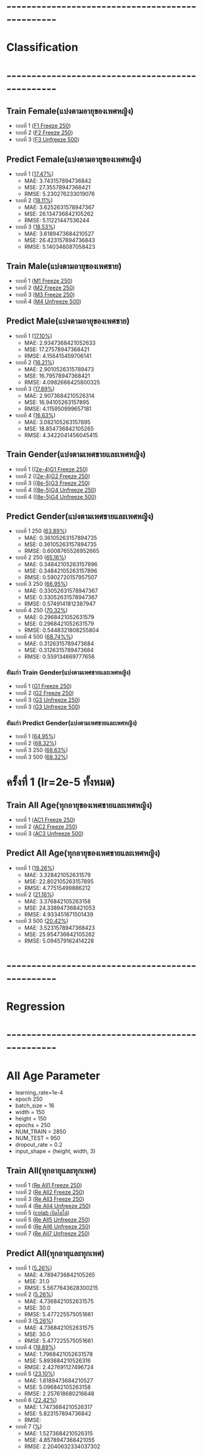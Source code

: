 # ------------------------------------------------
# Classification
# ------------------------------------------------
## Train Female(แบ่งตามอายุของเพศหญิง)
 - รอบที่ 1 ([F1 Freeze 250](https://github.com/Wanita-8943/Main_Project/blob/main/F1_Train_Freeze_250.ipynb))
 - รอบที่ 2 ([F2 Freeze 250](https://github.com/Wanita-8943/Main_Project/blob/main/F2_Train_Freeze_250.ipynb))  
 - รอบที่ 3 ([F3 Unfreeze 500](https://github.com/Wanita-8943/Main_Project/blob/main/F3_Train_Unfreez_500.ipynb))
## Predict Female(แบ่งตามอายุของเพศหญิง)
 - รอบที่ 1 ([17.47%](https://github.com/Wanita-8943/Main_Project/blob/main/F1_Predict_Freeze.ipynb))
   - MAE: 3.743157894736842
   - MSE: 27.35578947368421
   - RMSE: 5.230276233019076
 - รอบที่ 2 ([18.11%](https://github.com/Wanita-8943/Main_Project/blob/main/F2_Predict_Freeze.ipynb))  
   - MAE: 3.6252631578947367
   - MSE: 26.134736842105262
   - RMSE: 5.11221447536244
 - รอบที่ 3 ([18.53%](https://github.com/Wanita-8943/Main_Project/blob/main/F3_Predict_Unfreeze_500.ipynb))
   - MAE: 3.6189473684210527
   - MSE: 26.423157894736843
   - RMSE: 5.140346087058423
 
   
   
   
 ## Train Male(แบ่งตามอายุของเพศชาย)
 - รอบที่ 1 ([M1 Freeze 250](https://github.com/Wanita-8943/Main_Project/blob/main/M1_Train_Freeze.ipynb))
 - รอบที่ 2 ([M2 Freeze 250](https://github.com/Wanita-8943/Main_Project/blob/main/M2_Train_Freeze.ipynb))  
 - รอบที่ 3 ([M3 Freeze 250](https://github.com/Wanita-8943/Main_Project/blob/main/M3_Train_Freeze.ipynb))
 - รอบที่ 4 ([M4 Unfreeze 500](https://github.com/Wanita-8943/Main_Project/blob/main/M4_Train_Unfreez_500.ipynb))
 ## Predict Male(แบ่งตามอายุของเพศชาย)
 - รอบที่ 1 ([17.10%](https://github.com/Wanita-8943/Main_Project/blob/main/M1_Predict_Freeze.ipynb))
   - MAE: 2.9347368421052633
   - MSE: 17.27578947368421
   - RMSE: 4.156415459706141
 - รอบที่ 2 ([16.21%](https://github.com/Wanita-8943/Main_Project/blob/main/M2_Predict_Freeze.ipynb))  
   - MAE: 2.9010526315789473
   - MSE: 16.79578947368421
   - RMSE: 4.0982666425800325
 - รอบที่ 3 ([17.89%](https://github.com/Wanita-8943/Main_Project/blob/main/M3_Predict_Freeze.ipynb))
   - MAE: 2.9073684210526314
   - MSE: 16.94105263157895
   - RMSE: 4.115950999657181
 - รอบที่ 4 ([16.63%](https://github.com/Wanita-8943/Main_Project/blob/main/M4_Predict_Unfreeze_500.ipynb))
   - MAE: 3.082105263157895
   - MSE: 18.854736842105265
   - RMSE: 4.3422041456045415
   
   
   
 ## Train Gender(แบ่งตามเพศชายและเพศหญิง)
 - รอบที่ 1 ([(2e-4)G1 Freeze 250](https://github.com/Wanita-8943/run/blob/main/GG1_Train_2e_4_Freeze.ipynb))
 - รอบที่ 2 ([(2e-4)G2 Freeze 250](https://github.com/Wanita-8943/run/blob/main/GG2_Train_2e_4_Freeze.ipynb))  
 - รอบที่ 3 ([(8e-5)G3 Freeze 250](https://github.com/Wanita-8943/run/blob/main/B0_3_(8e-5)_Gender3_Train_Freeze.ipynb))
 - รอบที่ 4 ([(8e-5)G4 Unfreeze 250](https://github.com/Wanita-8943/run/blob/main/B0_4_(8e-5)_Gender4_Train_Unfreeze.ipynb))
 - รอบที่ 4 ([(8e-5)G4 Unfreeze 500](https://github.com/Wanita-8943/run/blob/main/B0_4_(8e-5)_Gender4_Train_Unfreeze_500.ipynb))
 ## Predict Gender(แบ่งตามเพศชายและเพศหญิง)
 - รอบที่ 1 250 ([63.89%](https://github.com/Wanita-8943/run/blob/main/Predict_GG1_2e_4_250%E0%B8%A3%E0%B8%AD%E0%B8%9A.ipynb))
   - MAE: 0.36105263157894735
   - MSE: 0.36105263157894735
   - RMSE: 0.6008765526952665
 - รอบที่ 2 250 ([65.16%](https://github.com/Wanita-8943/run/blob/main/Predict_GG2_2e-4_250%E0%B8%A3%E0%B8%AD%E0%B8%9A.ipynb))  
   - MAE: 0.34842105263157896
   - MSE: 0.34842105263157896
   - RMSE: 0.5902720157957507
 - รอบที่ 3 250 ([66.95%](https://github.com/Wanita-8943/run/blob/main/B0_3_(8e-5)_Gender3_Predict_Freeze.ipynb))  
   - MAE: 0.33052631578947367
   - MSE: 0.33052631578947367
   - RMSE: 0.5749141812387947
 - รอบที่ 4 250 ([70.32%](https://github.com/Wanita-8943/run/blob/main/B0_4_(8e-5)_Gender4_Predict_Unfreeze.ipynb))  
   - MAE: 0.2968421052631579
   - MSE: 0.2968421052631579
   - RMSE: 0.5448321808255804
 - รอบที่ 4 500 ([68.74%%](https://github.com/Wanita-8943/run/blob/main/B0_4_(8e-5)_Gender4_Predict_Unfreeze_500.ipynb))  
   - MAE: 0.3126315789473684
   - MSE: 0.3126315789473684
   - RMSE: 0.559134669777656




 ### อันเก่า Train Gender(แบ่งตามเพศชายและเพศหญิง)
 - รอบที่ 1 ([G1 Freeze 250](https://github.com/Wanita-8943/Main_Project/blob/main/G1_Train_Freeze.ipynb))
 - รอบที่ 2 ([G2 Freeze 250](https://github.com/Wanita-8943/Main_Project/blob/main/G2_Train_Freeze.ipynb))  
 - รอบที่ 3 ([G3 Unfreeze 250](https://github.com/Wanita-8943/Main_Project/blob/main/G3_Train_Unfreeze_250.ipynb))
 - รอบที่ 3 ([G3 Unfreeze 500](https://github.com/Wanita-8943/Main_Project/blob/main/G3_Train_Unfreeze_500.ipynb))
 ### อันเก่า Predict Gender(แบ่งตามเพศชายและเพศหญิง)
 - รอบที่ 1 ([64.95%](https://github.com/Wanita-8943/Main_Project/blob/main/G1_Predict_Freeze.ipynb))
 - รอบที่ 2 ([68.32%](https://github.com/Wanita-8943/Main_Project/blob/main/G2_Predict_Freeze.ipynb))  
 - รอบที่ 3 250 ([68.63%](https://github.com/Wanita-8943/Main_Project/blob/main/G3_Predict_Unfreeze_250.ipynb))
 - รอบที่ 3 500 ([68.32%](https://github.com/Wanita-8943/Main_Project/blob/main/G3_Predict_Unfreeze_500.ipynb))



# ครั้งที่ 1 (lr=2e-5 ทั้งหมด)
## Train All Age(ทุกอายุของเพศชายและเพศหญิง)
 - รอบที่ 1 ([AC1 Freeze 250](https://github.com/Wanita-8943/Main_Project/blob/main/1_AC1_Train_AllAge_Freeze_(2e-5)_250.ipynb))
 - รอบที่ 2 ([AC2 Freeze 250](https://github.com/Wanita-8943/Main_Project/blob/main/2_AC2_Train_AllAge_Freeze_(2e_5)_250.ipynb))
 - รอบที่ 3 ([AC3 Unfreeze 500](https://github.com/Wanita-8943/Main_Project/blob/main/3_AC3_Train_AllAge_Unfreeze_(2e-5)_500.ipynb))
## Predict All Age(ทุกอายุของเพศชายและเพศหญิง)
 - รอบที่ 1 ([19.26%](https://github.com/Wanita-8943/Main_Project/blob/main/1_AC1_Predict_AllAge_Freeze_(2e-5)_250.ipynb))
   - MAE: 3.328421052631579
   - MSE: 22.802105263157895
   - RMSE: 4.77515499886212
 - รอบที่ 2 ([21.16%](https://github.com/Wanita-8943/Main_Project/blob/main/2_AC2_Predict_AllAge_Freeze_(2e-5)_250.ipynb))  
   - MAE: 3.376842105263158
   - MSE: 24.338947368421053
   - RMSE: 4.933451871501439
 - รอบที่ 3 500 ([20.42%](https://github.com/Wanita-8943/Main_Project/blob/main/3_AC3_Predict_AllAge_Unfreeze_%282e-5%29_500.ipynb))
   - MAE: 3.5231578947368423
   - MSE: 25.954736842105262
   - RMSE: 5.094579162414228

 

# ------------------------------------------------
# Regression
# ------------------------------------------------
# All Age Parameter 
 - learning_rate=1e-4
 - epoch 250
 - batch_size = 16
 - width = 150
 - height = 150
 - epochs = 250
 - NUM_TRAIN = 2850
 - NUM_TEST = 950
 - dropout_rate = 0.2
 - input_shape = (height, width, 3)
## Train All(ทุกอายุและทุกเพศ) 
 - รอบที่ 1 ([Re All1 Freeze 250](https://github.com/Wanita-8943/Main_Project/blob/main/A1_Train_Freeze.ipynb))
 - รอบที่ 2 ([Re All2 Freeze 250](https://github.com/Wanita-8943/Main_Project/blob/main/A2_Train_Freeze.ipynb))  
 - รอบที่ 3 ([Re All3 Freeze 250](https://github.com/Wanita-8943/Main_Project/blob/main/A3_Train_Freeze.ipynb))
 - รอบที่ 4 ([Re All4 Unfreeze 250](https://github.com/Wanita-8943/Main_Project/blob/main/A4_Train_Unfreez.ipynb))
 - รอบที่ 5 ([colab เปิดไม่ได้](https://github.com/Wanita-8943/Main_Project/blob/main/A5_Train_Unfreez.ipynb))
 - รอบที่ 5 ([Re All5 Unfreeze 250](https://colab.research.google.com/drive/1LbgE_qT0FiJZwPzHRyZMY3sqbtHWBnzg?authuser=4))
 - รอบที่ 6 ([Re All6 Unfreeze 250](https://github.com/Wanita-8943/Main_Project/blob/main/A6_Train_Unfreeze.ipynb))
 - รอบที่ 7 ([Re All7 Unfreeze 250](https://github.com/Wanita-8943/Main_Project/blob/main/A7_Train_Unfreeze.ipynb))


 

## Predict All(ทุกอายุและทุกเพศ)
 - รอบที่ 1 ([5.26%](https://github.com/Wanita-8943/Main_Project/blob/main/A1_Predict_Freeze.ipynb))
   - MAE: 4.7894736842105265
   - MSE: 31.0
   - RMSE: 5.5677643628300215
 - รอบที่ 2 ([5.26%](https://github.com/Wanita-8943/Main_Project/blob/main/A2_Predict_Freeze.ipynb))  
   - MAE: 4.7368421052631575
   - MSE: 30.0
   - RMSE: 5.477225575051661
 - รอบที่ 3 ([5.26%](https://github.com/Wanita-8943/Main_Project/blob/main/A3_Predict_Freeze.ipynb))
   - MAE: 4.7368421052631575
   - MSE: 30.0
   - RMSE: 5.477225575051661
 - รอบที่ 4 ([19.89%](https://github.com/Wanita-8943/Main_Project/blob/main/A4_Predict_Unfreeze.ipynb))
   - MAE: 1.7968421052631578 
   - MSE: 5.893684210526316
   - RMSE: 2.427691127496724
 - รอบที่ 5 ([23.10%](https://github.com/Wanita-8943/Main_Project/blob/main/A5_Predict_Unfreeze.ipynb))
   - MAE: 1.6189473684210527
   - MSE: 5.096842105263158
   - RMSE: 2.257618680216648
 - รอบที่ 6 ([22.42%](https://github.com/Wanita-8943/Main_Project/blob/main/A6_Predict_Unfreeze.ipynb))
   - MAE: 1.7473684210526317
   - MSE: 5.823157894736842
   - RMSE: 
 - รอบที่ 7 ([%](https://github.com/Wanita-8943/Main_Project/blob/main/A7_Predict_Unfreeze.ipynb))
   - MAE: 1.5273684210526315
   - MSE: 4.8578947368421055
   - RMSE: 2.2040632334037302
   
